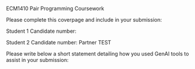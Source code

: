 ECM1410 Pair Programming Coursework

Please complete this coverpage and include in your submission:

Student 1 Candidate number:

Student 2 Candidate number: Partner TEST

Please write below a short statement detailing how you used GenAI tools to assist in your submission:


